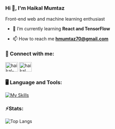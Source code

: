 ### Hi 👋, I'm Haikal Mumtaz 
Front-end web and machine learning enthusiast
- 🌱 I’m currently learning **React and TensorFlow**

- 📫 How to reach me **hmumtaz70@gmail.com**

### 🔗 Connect with me:
<p align="left">
<a href="https://linkedin.com/in/haikal-mumtaz-9274041b5" target="blank"><img align="center" src="https://raw.githubusercontent.com/rahuldkjain/github-profile-readme-generator/master/src/images/icons/Social/linked-in-alt.svg" alt="haikal-mumtaz-9274041b5" height="30" width="40" /></a>
<a href="https://instagram.com/haikal_mumtaz23" target="blank"><img align="center" src="https://raw.githubusercontent.com/rahuldkjain/github-profile-readme-generator/master/src/images/icons/Social/instagram.svg" alt="haikal_mumtaz23" height="30" width="40" /></a>
</p>

### 🖥️ Language and Tools:
[![My Skills](https://skillicons.dev/icons?i=cpp,html,css,js,react,tailwind,py,tensorflow,figma)](https://github.com/haikalmumtaz233/)

### ⚡Stats: 
![Top Langs](https://github-readme-stats.vercel.app/api/top-langs/?username=haikalmumtaz233&theme=onedark&compact=true&layout=compact)
